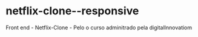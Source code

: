 # netflix-clone--responsive
Front end - Netflix-Clone - Pelo o curso adminitrado pela digitalInnovatiom
